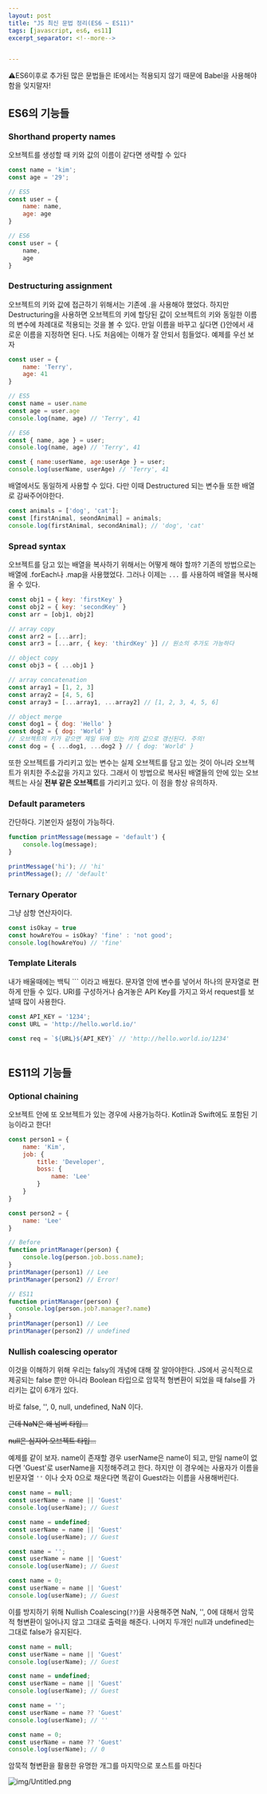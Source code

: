 ```yaml
---
layout: post
title: "JS 최신 문법 정리(ES6 ~ ES11)"
tags: [javascript, es6, es11]
excerpt_separator: <!--more-->


---
```


⚠️ES6이후로 추가된 많은 문법들은 IE에서는 적용되지 않기 때문에 Babel을 사용해야 함을 잊지말자!

<!--more-->

## ES6의 기능들

### Shorthand property names

오브젝트를 생성할 때 키와 값의 이름이 같다면 생략할 수 있다

```jsx
const name = 'kim';
const age = '29';

// ES5
const user = {
	name: name,
	age: age
}

// ES6
const user = {
	name, 
	age
}
```

### Destructuring assignment

오브젝트의 키와 값에 접근하기 위해서는 기존에 .을 사용해야 했었다. 하지만 Destructuring을 사용하면 오브젝트의 키에 할당된 값이 오브젝트의 키와 동일한 이름의 변수에 차례대로 적용되는 것을 볼 수 있다. 만일 이름을 바꾸고 싶다면 {}안에서 새로운 이름을 지정하면 된다. 나도 처음에는 이해가 잘 안되서 힘들었다. 예제를 우선 보자

```jsx
const user = {
	name: 'Terry',
	age: 41
}

// ES5
const name = user.name
const age = user.age
console.log(name, age) // 'Terry', 41

// ES6
const { name, age } = user;
console.log(name, age) // 'Terry', 41

const { name:userName, age:userAge } = user;
console.log(userName, userAge) // 'Terry', 41
```

 

배열에서도 동일하게 사용할 수 있다. 다만 이때 Destructured 되는 변수들 또한 배열로 감싸주어야한다.

```jsx
const animals = ['dog', 'cat'];
const [firstAnimal, seondAnimal] = animals;
console.log(firstAnimal, secondAnimal); // 'dog', 'cat'
```

### Spread syntax

오브젝트를 담고 있는 배열을 복사하기 위해서는 어떻게 해야 할까? 기존의 방법으로는 배열에 .forEach나 .map을 사용했었다. 그러나 이제는 `...` 를 사용하여 배열을 복사해 올 수 있다. 

```jsx
const obj1 = { key: 'firstKey' }
const obj2 = { key: 'secondKey' }
const arr = [obj1, obj2]

// array copy
const arr2 = [...arr];
const arr3 = [...arr, { key: 'thirdKey' }] // 원소의 추가도 가능하다

// object copy
const obj3 = { ...obj1 }

// array concatenation
const array1 = [1, 2, 3]
const array2 = [4, 5, 6]
const array3 = [...array1, ...array2] // [1, 2, 3, 4, 5, 6]

// object merge
const dog1 = { dog: 'Hello' }
const dog2 = { dog: 'World' }
// 오브젝트의 키가 같으면 제일 뒤에 있는 키의 값으로 갱신된다. 주의!
const dog = { ...dog1, ...dog2 } // { dog: 'World' }
```

또한 오브젝트를 가리키고 있는 변수는 실제 오브젝트를 담고 있는 것이 아니라 오브젝트가 위치한 주소값을 가지고 있다. 그래서 이 방법으로 복사된 배열들의 안에 있는 오브젝트는 사실 **전부 같은 오브젝트**를 가리키고 있다. 이 점을 항상 유의하자.

### Default parameters

간단하다. 기본인자 설정이 가능하다.

```jsx
function printMessage(message = 'default') {
	console.log(message);
}

printMessage('hi'); // 'hi'
printMessage(); // 'default'

```

### Ternary Operator

그냥 삼항 연산자이다.

```jsx
const isOkay = true
const howAreYou = isOkay? 'fine' : 'not good';
console.log(howAreYou) // 'fine'
```

### Template Literals

내가 배울때에는 백틱 ``` 이라고 배웠다. 문자열 안에 변수를 넣어서 하나의 문자열로 편하게 만들 수 있다. URI를 구성하거나 숨겨놓은 API Key를 가지고 와서 request를 보낼때 많이 사용한다.

```jsx
const API_KEY = '1234';
const URL = 'http://hello.world.io/'

const req = `${URL}${API_KEY}` // 'http://hello.world.io/1234'
 
```

## ES11의 기능들

### Optional chaining

오브젝트 안에 또 오브젝트가 있는 경우에 사용가능하다. Kotlin과 Swift에도 포함된 기능이라고 한다!

```jsx
const person1 = {
	name: 'Kim',
	job: {
		title: 'Developer',
		boss: {
			name: 'Lee'
		}
	}
}

const person2 = {
	name: 'Lee'
}

// Before
function printManager(person) {
	console.log(person.job.boss.name);
}
printManager(person1) // Lee
printManager(person2) // Error!

// ES11
function printManager(person) {
  console.log(person.job?.manager?.name)
}
printManager(person1) // Lee
printManager(person2) // undefined
```

### Nullish coalescing operator

이것을 이해하기 위해 우리는 falsy의 개념에 대해 잘 알아야한다. JS에서 공식적으로 제공되는 false 뿐만 아니라 Boolean 타입으로 암묵적 형변환이 되었을 때 false를 가리키는 값이 6개가 있다. 

바로 false, '', 0, null, undefined, NaN 이다. 

~~근데 NaN은 왜 넘버 타입...~~  

~~null은 심지어 오브젝트 타입...~~

예제를 같이 보자. name이 존재할 경우 userName은 name이 되고, 만일 name이 없다면 'Guest'로 userName을 지정해주려고 한다. 하지만 이 경우에는 사용자가 이름을 빈문자열 `''` 이나 숫자 0으로 채운다면 똑같이 Guest라는 이름을 사용해버린다. 

```jsx
const name = null;
const userName = name || 'Guest'
console.log(userName); // Guest

const name = undefined;
const userName = name || 'Guest'
console.log(userName); // Guest

const name = '';
const userName = name || 'Guest'
console.log(userName); // Guest

const name = 0;
const userName = name || 'Guest'
console.log(userName); // Guest
```

이를 방지하기 위해 Nullish Coalescing(`??`)을 사용해주면 NaN, '', 0에 대해서 암묵적 형변환이 일어나지 않고 그대로 출력을 해준다. 나머지 두개인 null과 undefined는 그대로 false가 유지된다. 

```jsx
const name = null;
const userName = name || 'Guest'
console.log(userName); // Guest

const name = undefined;
const userName = name || 'Guest'
console.log(userName); // Guest

const name = '';
const userName = name ?? 'Guest'
console.log(userName); // ''

const name = 0;
const userName = name ?? 'Guest'
console.log(userName); // 0
```

암묵적 형변환을 활용한 유명한 개그를 마지막으로 포스트를 마친다

![img/Untitled.png](/assets/img/posts/2020-12-15-lates-js-grammars/Untitled.png)